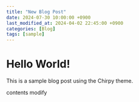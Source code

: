 ```yaml
---
title: "New Blog Post"
date: 2024-07-30 10:00:00 +0900
last_modified_at: 2024-04-02 22:45:00 +0900
categories: [Blog]
tags: [sample]
---
```


# Hello World!

This is a sample blog post using the Chirpy theme.

contents modify